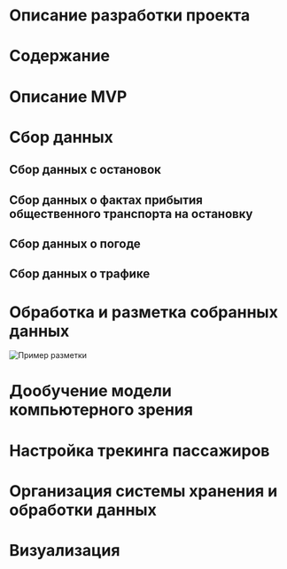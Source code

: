 # **Описание разработки проекта**
# Содержание
# Описание MVP
# Сбор данных
## Сбор данных с остановок
## Сбор данных о фактах прибытия общественного транспорта на остановку
## Сбор данных о погоде
## Сбор данных о трафике
# Обработка и разметка собранных данных
![Пример разметки](https://i.postimg.cc/FFZy0drS/image.gif)
# Дообучение модели компьютерного зрения
# Настройка трекинга пассажиров
# Организация системы хранения и обработки данных
# Визуализация
